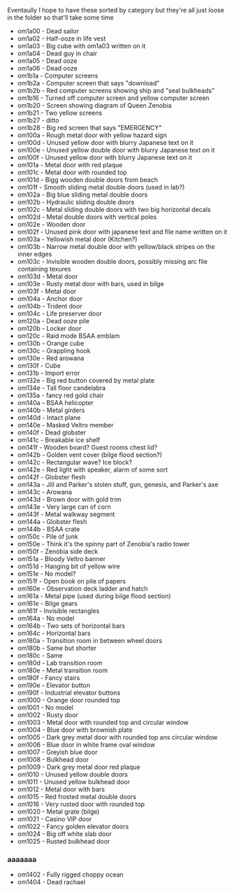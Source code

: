 Eventaully I hope to have these sorted by category but they're all just loose in the folder so that'll take some time
* om1a00 - Dead sailor
* om1a02 - Half-ooze in life vest
* om1a03 - Big cube with om1a03 written on it
* om1a04 - Dead guy in chair
* om1a05 - Dead ooze
* om1a06 - Dead ooze
* om1b1a - Computer screens
* om1b2a - Computer screen that says "download"
* om1b2b - Red computer screens showing ship and "seal bulkheads"
* om1b16 - Turned off computer screen and yellow computer screen
* om1b20 - Screen showing diagram of Queen Zenobia
* om1b21 - Two yellow screens
* om1b27 - ditto
* om1b28 - Big red screen that says "EMERGENCY"
* om100a - Rough metal door with yellow hazard sign
* om100d - Unused yellow door with blurry Japanese text on it
* om100e - Unused yellow double door with blurry Japanese text on it
* om100f - Unused yellow door with blurry Japanese text on it
* om101a - Metal door with red plaque
* om101c - Metal door with rounded top
* om101d - Bigg wooden double doors from beach
* om101f - Smooth sliding metal double doors (used in lab?)
* om102a - Big blue sliding metal double doors
* om102b - Hydraulic sliding double doors
* om102c - Metal sliding double doors with two big horizontal decals
* om102d - Metal double doors with vertical poles
* om102e - Wooden door
* om102f - Unused pink door with japanese text and file name written on it
* om103a - Yellowish metal door (Kitchen?)
* om103b - Narrow metal double door with yellow/black stripes on the inner edges
* om103c - Invisible wooden double doors, possibly missing arc file containing texures
* om103d - Metal door
* om103e - Rusty metal door with bars, used in bilge
* om103f - Metal door
* om104a - Anchor door
* om104b - Trident door
* om104c - Life preserver door
* om120a - Dead ooze pile
* om120b - Locker door
* om120c - Raid mode BSAA emblam
* om130b - Orange cube
* om130c - Grappling hook
* om130e - Red arowana
* om130f - Cube
* om131b - Import error
* om132e - Big red button covered by metal plate
* om134e - Tall floor candelabra
* om135a - fancy red gold chair
* om140a - BSAA helicopter
* om140b - Metal girders
* om140d - Intact plane
* om140e - Masked Veltro member
* om140f - Dead globster
* om141c - Breakable ice shelf
* om141f - Wooden board? Guest rooms chest lid?
* om142b - Golden vent cover (bilge flood section?)
* om142c - Rectangular wave? Ice block?
* om142e - Red light with speaker, alarm of some sort
* om142f - Globster flesh
* om143a - Jill and Parker's stolen stuff, gun, genesis, and Parker's axe
* om143c - Arowana
* om143d - Brown door with gold trim
* om143e - Very large can of corn
* om143f - Metal walkway segment
* om144a - Globster flesh
* om144b - BSAA crate
* om150c - Pile of junk
* om150e - Think it's the spinny part of Zenobia's radio tower
* om150f - Zenobia side deck
* om151a - Bloody Veltro banner
* om151d - Hanging bit of yellow wire
* om151e - No model?
* om151f - Open book on pile of papers
* om160e - Observation deck ladder and hatch
* om161a - Metal pipe (used during bilge flood section)
* om161e - Bilge gears
* om161f - Invisible rectangles
* om164a - No model
* om164b - Two sets of horizontal bars
* om164c - Horizontal bars
* om180a - Transition room in between wheel doors
* om180b - Same but shorter
* om180c - Same
* om180d - Lab transition room
* om180e - Metal transition room
* om180f - Fancy stairs
* om190e - Elevator button
* om190f - Industrial elevator buttons
* om1000 - Orange door rounded top
* om1001 - No model
* om1002 - Rusty door
* om1003 - Metal door with rounded top and circular window
* om1004 - Blue door with brownish plate
* om1005 - Dark grey metal door with rounded top ans circular window
* om1006 - Blue door in white frame oval window
* om1007 - Greyish blue door
* om1008 - Bulkhead door
* pm1009 - Dark grey metal door red plaque
* om1010 - Unused yellow double doors
* om1011 - Unused yellow bulkhead door
* om1012 - Metal door with bars
* om1015 - Red frosted metal double doors
* om1016 - Very rusted door with rounded top
* om1020 - Metal grate (bilge)
* om1021 - Casino VIP door
* om1022 - Fancy golden elevator doors
* om1024 - Big off white slab door
* om1025 - Rusted bulkhead door



### aaaaaaa
* om1402 - Fully rigged choppy ocean
* om1404 - Dead rachael

